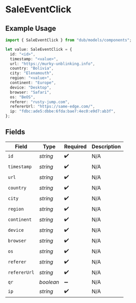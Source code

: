# SaleEventClick

## Example Usage

```typescript
import { SaleEventClick } from "dub/models/components";

let value: SaleEventClick = {
  id: "<id>",
  timestamp: "<value>",
  url: "https://murky-unblinking.info",
  country: "Bolivia",
  city: "Elenamouth",
  region: "<value>",
  continent: "Europe",
  device: "Desktop",
  browser: "Safari",
  os: "BeOS",
  referer: "rusty-jump.com",
  refererUrl: "https://same-edge.com/",
  ip: "fdbc:ade5:dbbe:6fda:bae7:4ec0:e9d7:ab3f",
};
```

## Fields

| Field              | Type               | Required           | Description        |
| ------------------ | ------------------ | ------------------ | ------------------ |
| `id`               | *string*           | :heavy_check_mark: | N/A                |
| `timestamp`        | *string*           | :heavy_check_mark: | N/A                |
| `url`              | *string*           | :heavy_check_mark: | N/A                |
| `country`          | *string*           | :heavy_check_mark: | N/A                |
| `city`             | *string*           | :heavy_check_mark: | N/A                |
| `region`           | *string*           | :heavy_check_mark: | N/A                |
| `continent`        | *string*           | :heavy_check_mark: | N/A                |
| `device`           | *string*           | :heavy_check_mark: | N/A                |
| `browser`          | *string*           | :heavy_check_mark: | N/A                |
| `os`               | *string*           | :heavy_check_mark: | N/A                |
| `referer`          | *string*           | :heavy_check_mark: | N/A                |
| `refererUrl`       | *string*           | :heavy_check_mark: | N/A                |
| `qr`               | *boolean*          | :heavy_minus_sign: | N/A                |
| `ip`               | *string*           | :heavy_check_mark: | N/A                |